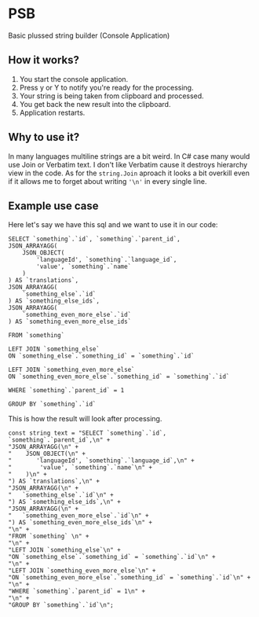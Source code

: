 # PSB
Basic plussed string builder (Console Application)

How it works?
---
1. You start the console application.
2. Press y or Y to notify you're ready for the processing.
3. Your string is being taken from clipboard and processed.
4. You get back the new result into the clipboard.
5. Application restarts.

Why to use it?
---
In many languages multiline strings are a bit weird. 
In C# case many would use Join or Verbatim text.
I don't like Verbatim cause it destroys hierarchy view in the code.
As for the `string.Join` aproach it looks a bit overkill even if it allows me to forget about writing `'\n'` in every single line.

Example use case
---
Here let's say we have this sql and we want to use it in our code:
```
SELECT `something`.`id`, `something`.`parent_id`,
JSON_ARRAYAGG(
    JSON_OBJECT(
    	'languageId', `something`.`language_id`,
        'value', `something`.`name`
    )
) AS `translations`,
JSON_ARRAYAGG(
	`something_else`.`id`
) AS `something_else_ids`,
JSON_ARRAYAGG(
	`something_even_more_else`.`id`
) AS `something_even_more_else_ids`

FROM `something` 

LEFT JOIN `something_else`
ON `something_else`.`something_id` = `something`.`id`

LEFT JOIN `something_even_more_else`
ON `something_even_more_else`.`something_id` = `something`.`id`

WHERE `something`.`parent_id` = 1

GROUP BY `something`.`id`
```
This is how the result will look after processing.
```
const string text = "SELECT `something`.`id`, `something`.`parent_id`,\n" + 
"JSON_ARRAYAGG(\n" + 
"    JSON_OBJECT(\n" + 
"    	'languageId', `something`.`language_id`,\n" + 
"        'value', `something`.`name`\n" + 
"    )\n" + 
") AS `translations`,\n" + 
"JSON_ARRAYAGG(\n" + 
"	`something_else`.`id`\n" + 
") AS `something_else_ids`,\n" + 
"JSON_ARRAYAGG(\n" + 
"	`something_even_more_else`.`id`\n" + 
") AS `something_even_more_else_ids`\n" + 
"\n" + 
"FROM `something` \n" + 
"\n" + 
"LEFT JOIN `something_else`\n" + 
"ON `something_else`.`something_id` = `something`.`id`\n" + 
"\n" + 
"LEFT JOIN `something_even_more_else`\n" + 
"ON `something_even_more_else`.`something_id` = `something`.`id`\n" + 
"\n" + 
"WHERE `something`.`parent_id` = 1\n" + 
"\n" + 
"GROUP BY `something`.`id`\n";
```
